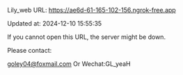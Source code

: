 Lily_web URL: https://ae6d-61-165-102-156.ngrok-free.app

Updated at: 2024-12-10 15:55:35

If you cannot open this URL, the server might be down.

Please contact: 

goley04@foxmail.com Or Wechat:GL_yeaH